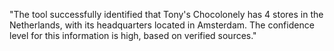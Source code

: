 "The tool successfully identified that Tony's Chocolonely has 4 stores in the Netherlands, with its headquarters located in Amsterdam. The confidence level for this information is high, based on verified sources."